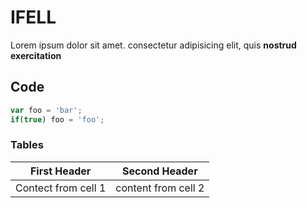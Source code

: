 # IFELL

Lorem ipsum dolor sit amet. consectetur adipisicing elit, quis
**nostrud exercitation**

## Code

```javascript
var foo = 'bar';
if(true) foo = 'foo';
```

### Tables

First Header | Second Header
------------ | -------------
Contect from cell 1 | content from cell 2

